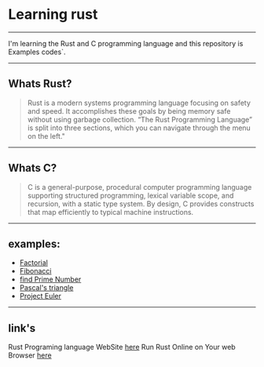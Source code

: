 # Learning rust

---

I'm learning the Rust and C programming language and this repository is Examples codes`.

---

## Whats Rust?

> Rust is a modern systems programming language focusing on safety and speed.
> It accomplishes these goals by being memory safe without using garbage collection.
> “The Rust Programming Language” is split into three sections, which you can navigate through the menu on the left."

---

## Whats C?

> C is a general-purpose, procedural computer programming language supporting structured programming, lexical variable scope, and recursion, with a static type system. By design, C provides constructs that map efficiently to typical machine instructions.

---

## examples:

* [Factorial](https://komeilparseh.github.io/learning-rust/examples/Factorial/)
* [Fibonacci](https://komeilparseh.github.io/learning-rust/examples/Fibonacci/)
* [find Prime Number](https://komeilparseh.github.io/learning-rust/examples/is_prime/)
* [Pascal's triangle](https://komeilparseh.github.io/learning-rust/examples/Pascaltriangle/)
* [Project Euler](https://komeilparseh.github.io/learning-rust/Project%20Euler/)

---

## link's

Rust Programing language WebSite [here](https://rust-lang.org)
Run Rust Online on Your web Browser [here](https://play.rust-lang.org/)
